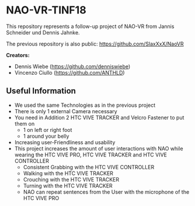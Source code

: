 # NAO-VR-TINF18

This repository represents a follow-up project of NAO-VR from Jannis Schneider und Dennis Jahnke.

The previous repository is also public: https://github.com/SlaxXxX/NaoVR

**Creators:**
- Dennis Wiebe (https://github.com/denniswiebe)
- Vincenzo Ciullo (https://github.com/ANTHLD)

## Useful Information

- We used the same Technologies as in the previous project
- There is only 1 external Camera necessary
- You need in Addition 2 HTC VIVE TRACKER and Velcro Fastener to put them on
  - 1 on left or right foot
  - 1 around your belly
- Increasing user-Friendliness and usability
- This project increases the amount of user interactions with NAO while wearing the HTC VIVE PRO, HTC VIVE TRACKER and HTC VIVE CONTROLLER
  - Consistent Grabbing with the HTC VIVE CONTROLLER
  - Walking with the HTC VIVE TRACKER
  - Crouching with the HTC VIVE TRACKER
  - Turning with the HTC VIVE TRACKER
  - NAO can repeat sentences from the User with the microphone of the HTC VIVE PRO
